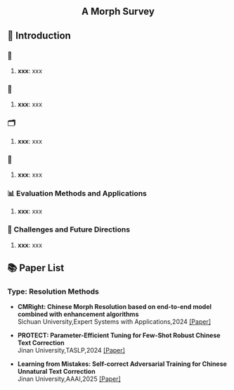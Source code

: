 <div align="center"><h2> A Morph Survey</h2></div>

## 🔗 Introduction

### 🎯

1. **xxx**:
   xxx

### 📜

1. **xxx**:
   xxx

### 🗂️

1. **xxx**:
   xxx

### 🔧

1. **xxx**:
   xxx

### 📊 Evaluation Methods and Applications

1. **xxx**:
   xxx

### 🚀 Challenges and Future Directions

1. **xxx**:
   xxx

## 📚 Paper List

### Type: Resolution Methods

- **CMRight: Chinese Morph Resolution based on end-to-end model combined with enhancement algorithms**  
  Sichuan University,Expert Systems with Applications,2024 [[Paper]](https://doi.org/10.1016/j.eswa.2024.124294)

- **PROTECT: Parameter-Efficient Tuning for Few-Shot Robust Chinese Text Correction**  
  Jinan University,TASLP,2024 [[Paper]](https://ieeexplore.ieee.org/abstract/document/10557151)

- **Learning from Mistakes: Self-correct Adversarial Training for Chinese Unnatural Text Correction**  
  Jinan University,AAAI,2025 [[Paper]](https://arxiv.org/abs/2412.17279)
